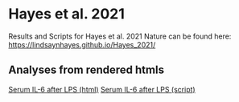 # Hayes et al. 2021

Results and Scripts for Hayes et al. 2021 Nature can be found here:
https://lindsaynhayes.github.io/Hayes_2021/

## **Analyses from rendered htmls**

[Serum IL-6 after LPS (html)]( https://lindsaynhayes.github.io/Hayes_2021/Serum_LPS/Serum_LPS.html )
[Serum IL-6 after LPS (script)](https://github.com/lindsaynhayes/Hayes_2021/blob/main/Serum_IL6/LPS_Serum.Rmd)

